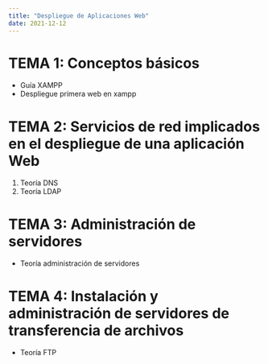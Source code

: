 ```yaml
---
title: "Despliegue de Aplicaciones Web"
date: 2021-12-12
---
```


# TEMA 1: Conceptos básicos

- Guía XAMPP
- Despliegue primera web en xampp

# TEMA 2: Servicios de red implicados en el despliegue de una aplicación Web

1. Teoría DNS
2. Teoría LDAP

# TEMA 3: Administración de servidores

- Teoría administración de servidores

# TEMA 4: Instalación y administración de servidores de transferencia de archivos

- Teoría FTP
